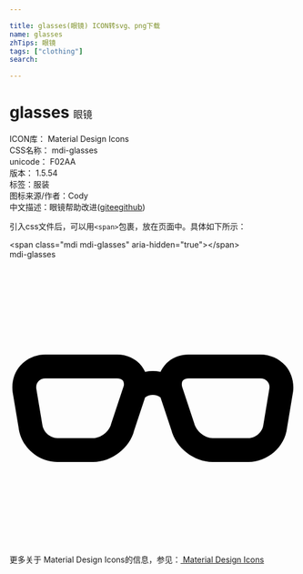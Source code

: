 ```yaml
---

title: glasses(眼镜) ICON转svg、png下载
name: glasses
zhTips: 眼镜
tags: ["clothing"]
search: 

---
```


# glasses  <small style="font-size: 60%;font-weight: 100">眼镜</small>


<div class="detail-page">
<p>
<span>
ICON库：
<span class="badge-secondary badge">Material Design Icons</span> 
</span>
<br/>
<span>
CSS名称：
<span class="badge-secondary badge">mdi-glasses</span> 
</span>
<br/>
<span>
unicode：
<span class="badge-secondary badge">F02AA</span> 
<copy-btn content='F02AA' btn-title=""></copy-btn>
<copy-btn :content='String.fromCodePoint(parseInt("F02AA", 16))' btn-title="复制U"></copy-btn>
</span>
<br/>
<span>
版本：
<span class="badge-secondary badge">1.5.54</span> 
</span><br/><span>标签：<span class="badge-light badge"><router-link to="/tags/clothing.html">服装</router-link></span></span>
<br/>
<span>图标来源/作者：<span class="badge-light badge">Cody</span></span> 
<br/>
<span class="zh-detail">中文描述：<span class="badge-primary badge">眼镜</span><span class="help-link"><span>帮助改进</span>(<a href="https://gitee.com/liuwave/icon-helper/edit/master/json/material/glasses.json" target="_blank" rel="noopener noreferrer">gitee</a><a href="https://github.com/liuwave/icon-helper/edit/master/json/material/glasses.json" target="_blank" rel="noopener noreferrer">github</a></span>)</span><br/>
</p>
</div>
<div class="alert alert-dark">
  <i class="mdi mdi-glasses mdi-48px"></i>
  <i class="mdi mdi-glasses mdi-36px"></i>
  <i class="mdi mdi-glasses mdi-24px"></i>
  <i class="mdi mdi-glasses mdi-18px"></i>
</div>
<div>
  <p>引入css文件后，可以用<code>&lt;span&gt;</code>包裹，放在页面中。具体如下所示：    
  </p>
  <div class="alert alert-primary" style="font-size: 14px">
    &lt;span class="mdi mdi-glasses" aria-hidden="true"&gt;&lt;/span&gt;
    <copy-btn content='<span class="mdi mdi-glasses" aria-hidden="true"></span>'></copy-btn>
  </div>
  <div class="alert alert-secondary">
    <i class="mdi mdi-glasses"
    style="font-size: 24px"
    aria-hidden="true"></i> mdi-glasses
    <copy-btn content="mdi-glasses" btn-title="复制图标名称"></copy-btn>
  </div>
</div>
<div id="svg" class="svg-wrap">
<svg xmlns="http://www.w3.org/2000/svg" viewBox="0 0 24 24"><path d="M3,10C2.76,10 2.55,10.09 2.41,10.25C2.27,10.4 2.21,10.62 2.24,10.86L2.74,13.85C2.82,14.5 3.4,15 4,15H7C7.64,15 8.36,14.44 8.5,13.82L9.56,10.63C9.6,10.5 9.57,10.31 9.5,10.19C9.39,10.07 9.22,10 9,10H3M7,17H4C2.38,17 0.96,15.74 0.76,14.14L0.26,11.15C0.15,10.3 0.39,9.5 0.91,8.92C1.43,8.34 2.19,8 3,8H9C9.83,8 10.58,8.35 11.06,8.96C11.17,9.11 11.27,9.27 11.35,9.45C11.78,9.36 12.22,9.36 12.64,9.45C12.72,9.27 12.82,9.11 12.94,8.96C13.41,8.35 14.16,8 15,8H21C21.81,8 22.57,8.34 23.09,8.92C23.6,9.5 23.84,10.3 23.74,11.11L23.23,14.18C23.04,15.74 21.61,17 20,17H17C15.44,17 13.92,15.81 13.54,14.3L12.64,11.59C12.26,11.31 11.73,11.31 11.35,11.59L10.43,14.37C10.07,15.82 8.56,17 7,17M15,10C14.78,10 14.61,10.07 14.5,10.19C14.42,10.31 14.4,10.5 14.45,10.7L15.46,13.75C15.64,14.44 16.36,15 17,15H20C20.59,15 21.18,14.5 21.25,13.89L21.76,10.82C21.79,10.62 21.73,10.4 21.59,10.25C21.45,10.09 21.24,10 21,10H15Z" /></svg>
</div>
<detail full-name='mdi-glasses'></detail>
    
<div><p>更多关于 Material Design Icons的信息，参见：<a target="_blank" href="https://iconhelper.cn/material.html"> Material Design Icons</a>
</p></div>
